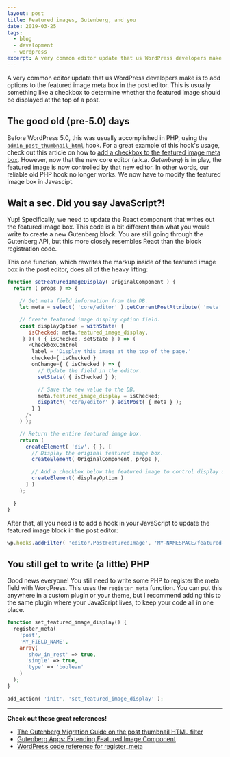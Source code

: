 ```yaml
---
layout: post
title: Featured images, Gutenberg, and you
date: 2019-03-25
tags:
  - blog
  - development
  - wordpress
excerpt: A very common editor update that us WordPress developers make is to add options to the featured image meta box in the post editor.
---
```


A very common editor update that us WordPress developers make is to add options to the featured image meta box in the post editor. This is usually something like a checkbox to determine whether the featured image should be displayed at the top of a post.

## The good old (pre-5.0) days

Before WordPress 5.0, this was usually accomplished in PHP, using the [`admin_post_thumbnail_html`](https://developer.wordpress.org/reference/hooks/admin_post_thumbnail_html/) hook. For a great example of this hook's usage, check out this article on how to [add a checkbox to the featured image meta box](https://www.billerickson.net/code/add-checkbox-to-featured-image-metabox/). However, now that the new core editor (a.k.a. _Gutenberg_) is in play, the featured image is now controlled by that new editor. In other words, our reliable old PHP hook no longer works. We now have to modify the featured image box in Javascipt.

## Wait a sec. Did you say JavaScript?!
Yup! Specifically, we need to update the React component that writes out the featured image box. This code is a bit different than what you would write to create a new Gutenberg block. You are still going through the Gutenberg API, but this more closely resembles React than the block registration code.

This one function, which rewrites the markup inside of the featured image box in the post editor, does all of the heavy lifting:

```javascript
function setFeaturedImageDisplay( OriginalComponent ) {
  return ( props ) => {

    // Get meta field information from the DB.
    let meta = select( 'core/editor' ).getCurrentPostAttribute( 'meta' );

    // Create featured image display option field.
    const displayOption = withState( {
       isChecked: meta.featured_image_display,
     } )( ( { isChecked, setState } ) => (
       <CheckboxControl
        label = 'Display this image at the top of the page.'
        checked={ isChecked }
        onChange={ ( isChecked ) => {
          // Update the field in the editor.
          setState( { isChecked } );

          // Save the new value to the DB.
          meta.featured_image_display = isChecked;
          dispatch( 'core/editor' ).editPost( { meta } );
        } }
      />
    ) );

    // Return the entire featured image box.
    return (
      createElement( 'div', { }, [
        // Display the original featured image box.
        createElement( OriginalComponent, props ),

        // Add a checkbox below the featured image to control display option.
        createElement( displayOption )
      ] )
    );

  }
}
```

After that, all you need is to add a hook in your JavaScript to update the featured image block in the post editor:

```javascript
wp.hooks.addFilter( 'editor.PostFeaturedImage', 'MY-NAMESPACE/featured-image-display', setFeaturedImageDisplay	);
```

## You still get to write (a little) PHP

Good news everyone! You still need to write some PHP to register the meta field with WordPress. This uses the `register_meta` function. You can put this anywhere in a custom plugin or your theme, but I recommend adding this to the same plugin where your JavaScript lives, to keep your code all in one place.

```php
function set_featured_image_display() {
  register_meta(
    'post',
    'MY_FIELD_NAME',
    array(
      'show_in_rest' => true,
      'single' => true,
      'type' => 'boolean'
    )
  );
}

add_action( 'init', 'set_featured_image_display' );
```

---

**Check out these great references!**

* [The Gutenberg Migration Guide on the post thumbnail HTML filter](https://github.com/danielbachhuber/gutenberg-migration-guide/blob/master/filter-admin-post-thumbnail-html.md)
* [Gutenberg Apps: Extending Featured Image Component](https://digitalapps.com/gutenberg-extending-featured-image-component/)
* [WordPress code reference for register_meta](https://developer.wordpress.org/reference/functions/register_meta/)
